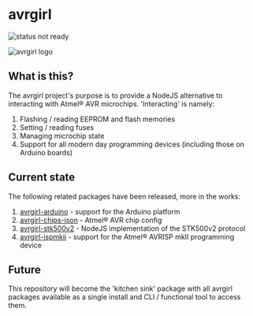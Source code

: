 # avrgirl

![status not ready](https://img.shields.io/badge/status-not%20ready-red.svg)

![avrgirl logo](http://i.imgur.com/hFXbPIe.png)

## What is this?

The avrgirl project's purpose is to provide a NodeJS alternative to interacting with Atmel® AVR microchips. 'Interacting' is namely:

1. Flashing / reading EEPROM and flash memories
2. Setting / reading fuses
3. Managing microchip state
4. Support for all modern day programming devices (including those on Arduino boards)

## Current state

The following related packages have been released, more in the works:

1. [avrgirl-arduino](https://github.com/noopkat/avrgirl-arduino) - support for the Arduino platform
2. [avrgirl-chips-json](https://github.com/noopkat/avrgirl-chips-json) - Atmel® AVR chip config
3. [avrgirl-stk500v2](https://github.com/noopkat/avrgirl-stk500v2) - NodeJS implementation of the STK500v2 protocol
4. [avrgirl-ispmkii](https://github.com/noopkat/avrgirl-ispmkii) - support for the Atmel® AVRISP mkII programming device

## Future
This repository will become the 'kitchen sink' package with all avrgirl packages available as a single install and CLI / functional tool to access them.